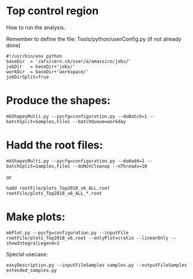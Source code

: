 Top control region
=====================

How to run the analysis.

Remember to define the file: Tools/python/userConfig.py (if not already done)
    
    #!/usr/bin/env python
    baseDir  = '/afs/cern.ch/user/a/amassiro/jobs/'
    jobDir   = baseDir+'jobs/'
    workDir  = baseDir+'workspace/'
    jobDirSplit=True

    
# Produce the shapes:

    mkShapesMulti.py --pycfg=configuration.py --doBatch=1 --batchSplit=Samples,Files --batchQueue=workday

# Hadd the root files:

    mkShapesMulti.py --pycfg=configuration.py --doHadd=1 --batchSplit=Samples,Files --doNotCleanup --nThreads=10

or

    hadd rootFile/plots_Top2018_v6_ALL.root rootFile/plots_Top2018_v6_ALL_*.root
    

# Make plots:

    mkPlot.py --pycfg=configuration.py --inputFile rootFile/plots_Top2018_v6.root --onlyPlot=cratio --linearOnly --showIntegralLegend=1

    
    
Special usecase:

    easyDescription.py --inputFileSamples samples.py --outputFileSamples extended_samples.py

    
    